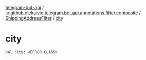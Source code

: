 [telegram-bot-api](../../index.md) / [io.github.oleksivio.telegram.bot.api.annotations.filter.composite](../index.md) / [ShippingAddressFilter](index.md) / [city](./city.md)

# city

`val city: <ERROR CLASS>`